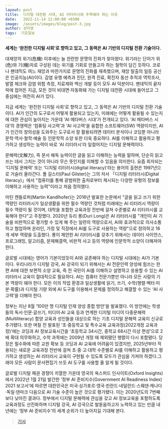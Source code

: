 ```yaml
---
layout: post
title:  디지털 대전환 시대, AI 리터러시에 주목해야 하는 이유
date:   2022-11-14 12:00:00 +0300
image:  /assets/images/blog/post-3.jpg
author: 성미영
tags:  기호일보
---
```


**세계는 ‘완전한 디지털 사회’로 향하고 있고, 그 동력은 AI 기반의 디지털 전환 기술이다.**

대재앙의 위기(危機) 이후에는 늘 찬란한 문명의 진화가 찾아왔다. 위기라는 단어가 위(危)와 기(機)자로 구성된 데는 위기를 기회로 만들고자 하는 철학이 담긴 듯하다. 코로나 팬데믹도 여느 재앙과 마찬가지로 문명의 진화를 재촉했으며, 재앙 탈출의 일등 공신은 인공지능(AI)이다. 감염 유행 예측과 진단, 원격 진료, 확진자 동선 추적과 역학조사, 발열 체크와 감염 위험 측정, 치료제와 백신 개발 등이 모두 AI 덕분이다. 팬데믹의 끝자락에 접어든 지금, 모든 것이 비대면·자동화돼 가는 디지털 대전환 시대에 들어섰고 그 중심에는 여전히 AI가 있다.

지금 세계는 ‘완전한 디지털 사회’로 향하고 있고, 그 동력은 AI 기반의 디지털 전환 기술이다. AI가 인간의 도구로서 어떻게 활용되고 있는지, 미래에는 어떻게 활용될 수 있는지에 대한 관심이 높아지는 가운데 ‘AI 메타버스 시대’가 전개되고 있다. ‘AI 메타버스 시대’의 경쟁력은 ‘컴퓨팅 사고력’과 ‘AI 사고력’을 융합한 소프트웨어(SW) 역량이지만, AI가 인간의 창의성을 도와주는 도구로서 잘 활용되려면 데이터 분석이나 코딩뿐 아니라 문학·역사·철학·예술 등 인문학적 소양 또한 더욱 중요하다. AI를 이해하고 활용하고 평가하고 생성하는 능력이 바로 ‘AI 리터러시’라 일컬어지는 디지털 문해력이다.

문해력(文解力), 즉 문서 해독 능력이란 글을 읽고 이해하는 능력을 말하며, 단순히 읽고 쓰는 데서 그치는 것이 아니라 무슨 뜻인지를 이해할 수 있음을 의미한다. 요즘 회자되는 ‘디지털 문해력’ 또는 ‘디지털 리터러시(digital literacy)’라는 용어의 출현은 1997년으로 거슬러 올라간다. 폴 길스터(Paul Gilster)는 그의 저서 「디지털 리터러시(Digital literacy)」에서 "컴퓨터를 통해 광범위한 출처로부터 제시되는 다양한 유형의 정보를 이해하고 사용하는 능력"이라고 처음 정의했다.

마틴 캔들로퍼(Martin Kandlhofer)는 2016년 발표한 논문에서 "글을 읽고 쓰기 위한 역량인 리터러시가 일상생활을 위한 필수 역량인 것처럼 미래에는 AI 리터러시 역량이 필수 역량이 될 것이며, 대학을 포함한 교육과정 전반에 걸쳐 수준별로 AI 리터러시를 교육해야 한다"고 주장했다. 2020년 듀리 롱(Duri Long)은 AI 리터러시를 "개인이 AI 기술을 비판적으로 평가할 수 있게 해 주는 일련의 역량으로서, AI와 효과적으로 의사소통하고 협업하며 온라인, 가정 및 직장에서 AI를 도구로 사용하는 역량"으로 정의하고 16개 세부 역량을 도출했다. 롱이 제안한 AI 리터러시를 갖추기 위해서는 데이터 사이언스, 프로그래밍, 알고리즘, 문제해결력, 비판적 사고 등의 역량에 인문학적 소양이 더해져야 한다.

글로벌 시대에는 영어가 기본이었듯이 AI와 공존해야 하는 디지털 시대에는 AI가 기본이다. 우리나라가 디지털 강국, AI 강국이 되기 위해서는 AI 전문인력 양성에 힘쓰는 한편 AI에 대한 보편적 소양 교육, 즉 전 국민이 AI를 이해하고 설명하고 응용할 수 있는 AI 리터러시 교육이 절대적으로 필요하다. AI는 컴퓨터 전문가뿐만 아니라 모든 사람의 기본 역량이 돼야 한다. 모든 이의 작업 환경과 일상생활에 읽기, 쓰기, 수학(행렬·벡터·미분·확률)과 디지털 기량 외에 AI 도구를 이용해서 문제를 정의하고 해결할 수 있는 ‘AI 사고력’을 더해야 한다.

정부는 지난 8월 ‘100만 명 디지털 인재 양성 종합 방안’을 발표했다. 이 방안에는 학생들의 독서·인문·글쓰기, 미디어·AI 교육 등과 연계한 디지털 미디어 다중문해력(Multiliteracy) 함양 교육과 성인들을 대상으로 하는 기초 디지털 문해력 교육이 신규로 추가됐다. 또한 며칠 전 발표된 ‘초·중등학교 및 특수교육 교육과정(2022개정 교육과정)’에는 코딩과 AI 정보교육시간을 ‘초등학교 34시간, 중학교 68시간 이상 편성’으로 2배 확대 의무화하고, 수학 과목에는 2009년 개정 때 제외됐던 행렬이 다시 포함됐다. 당장은 필수화에 따른 교원 확보 등 코딩과 AI 교육에 어려움이 있겠지만, 2025년부터 적용되는 새로운 교육과정 전반에 걸쳐 초·중·고·대학 수준별로 AI를 이해하고 활용하고 평가하고 생성하는 AI 리터러시 교육이 구현될 수 있도록 모두가 관심을 가져야 하겠다.그래야 모든 사람이 문서편집기 쓰듯 AI 도구를 사용할 줄 알게 될 것이다.

글로벌 디지털 패권 경쟁이 치열한 가운데 영국의 옥스퍼드 인사이트(Oxford Insights)에서 2022년 1월 21일 발간한 ‘정부 AI 준비지수(Government AI Readiness Index) 2021 보고서’에 따르면 대한민국은 미국·싱가포르·영국·핀란드·네덜란드·스웨덴·캐나다·독일·덴마크 다음으로 AI 기술 수준이 높은 것으로 평가됐다. 이는 2020년도의 7번째보다 낮아진 결과다. 정부에서 디지털 문해력에 관심을 갖고 AI 정보교육을 포함하도록 교육과정도 선진화하며 디지털 강국, AI 강국으로 발돋움하고자 노력하고 있는 만큼 내년에는 ‘정부 AI 준비지수’의 세계 순위가 더 높아지길 기대해 본다.



><a href="https://www.kihoilbo.co.kr/news/articleView.html?idxno=1003496">기사</a>
 